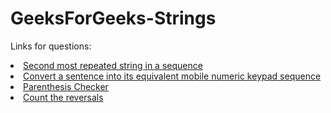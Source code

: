 # GeeksForGeeks-Strings

Links for questions:

<li> <a href = "https://practice.geeksforgeeks.org/problems/second-most-repeated-string-in-a-sequence0534/1#"> Second most repeated string in a sequence </a>  <br> </li>
<li> <a href = "https://practice.geeksforgeeks.org/problems/convert-a-sentence-into-its-equivalent-mobile-numeric-keypad-sequence0547/1"> Convert a sentence into its equivalent mobile numeric keypad sequence </a> <br> </li>
<li> <a href = "https://practice.geeksforgeeks.org/problems/parenthesis-checker2744/1#"> Parenthesis Checker </a>  <br> </li>
<li> <a href = "https://practice.geeksforgeeks.org/problems/count-the-reversals0401/1"> Count the reversals </a>  <br> </li>
 
 

